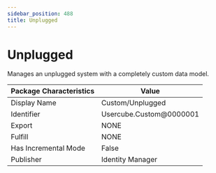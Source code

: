 ```yaml
---
sidebar_position: 488
title: Unplugged
---
```


# Unplugged

Manages an unplugged system with a completely custom data model.

| Package Characteristics | Value |
| --- | --- |
| Display Name | Custom/Unplugged |
| Identifier | Usercube.Custom@0000001 |
| Export | NONE |
| Fulfill | NONE |
| Has Incremental Mode | False |
| Publisher | Identity Manager |